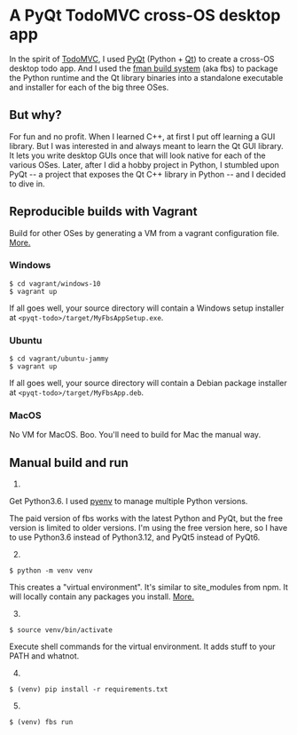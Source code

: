 # A PyQt TodoMVC cross-OS desktop app

In the spirit of [TodoMVC](https://todomvc.com/), I used [PyQt](https://riverbankcomputing.com/software/pyqt/intro) (Python + [Qt](https://doc.qt.io/qt-6/qt-intro.html)) to create a cross-OS desktop todo app. And I used the [fman build system](https://build-system.fman.io/) (aka fbs) to package the Python runtime and the Qt library binaries into a standalone executable and installer for each of the big three OSes.

## But why?

For fun and no profit. When I learned C++, at first I put off learning a GUI library. But I was interested in and always meant to learn the Qt GUI library. It lets you write desktop GUIs once that will look native for each of the various OSes. Later, after I did a hobby project in Python, I stumbled upon PyQt -- a project that exposes the Qt C++ library in Python -- and I decided to dive in.

## Reproducible builds with Vagrant

Build for other OSes by generating a VM from a vagrant configuration file. [More.](https://developer.hashicorp.com/vagrant/intro)

### Windows

    $ cd vagrant/windows-10
    $ vagrant up

If all goes well, your source directory will contain a Windows setup installer at `<pyqt-todo>/target/MyFbsAppSetup.exe`.

### Ubuntu

    $ cd vagrant/ubuntu-jammy
    $ vagrant up

If all goes well, your source directory will contain a Debian package installer at `<pyqt-todo>/target/MyFbsApp.deb`.

### MacOS

No VM for MacOS. Boo. You'll need to build for Mac the manual way.

## Manual build and run

1.

Get Python3.6. I used [pyenv](https://github.com/pyenv/pyenv) to manage multiple Python versions.

The paid version of fbs works with the latest Python and PyQt, but the free version is limited to older versions. I'm using the free version here, so I have to use Python3.6 instead of Python3.12, and PyQt5 instead of PyQt6.

2.

    $ python -m venv venv

This creates a "virtual environment". It's similar to site_modules from npm. It will locally contain any packages you install. [More.](https://docs.python.org/3/library/venv.html)

3.

    $ source venv/bin/activate

Execute shell commands for the virtual environment. It adds stuff to your PATH and whatnot.

4.

    $ (venv) pip install -r requirements.txt

5.

    $ (venv) fbs run
